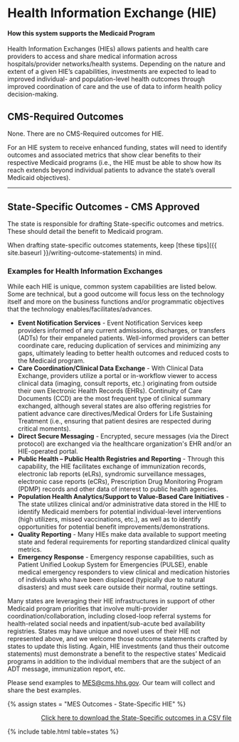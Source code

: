 # Health Information Exchange (HIE)

#### How this system supports the Medicaid Program

Health Information Exchanges (HIEs) allows patients and health care providers to access and share medical information across hospitals/provider networks/health systems. Depending on the nature and extent of a given HIE’s capabilities, investments are expected to lead to improved individual- and population-level health outcomes through improved coordination of care and the use of data to inform health policy decision-making.

## CMS-Required Outcomes

None. There are no CMS-Required outcomes for HIE.

For an HIE system to receive enhanced funding, states will need to identify outcomes and associated metrics that show clear benefits to their respective Medicaid programs (i.e., the HIE must be able to show how its reach extends beyond individual patients to advance the state’s overall Medicaid objectives).

---

## State-Specific Outcomes - CMS Approved

The state is responsible for drafting State-specific outcomes and metrics.  These should detail the benefit to Medicaid program.

When drafting state-specific outcomes statements, keep [these tips]({{ site.baseurl }}/writing-outcome-statements) in mind.

### Examples for Health Information Exchanges

While each HIE is unique, common system capabilities are listed below. Some are technical, but a good outcome will focus less on the technology itself and more on the business functions and/or programmatic objectives that the technology enables/facilitates/advances.

-	**Event Notification Services** -	Event Notification Services keep providers informed of any current admissions, discharges, or transfers (ADTs) for their empaneled patients.  Well-informed providers can better coordinate care, reducing duplication of services and minimizing any gaps, ultimately leading to better health outcomes and reduced costs to the Medicaid program.
-	**Care Coordination/Clinical Data Exchange** -	With Clinical Data Exchange, providers utilize a portal or in-workflow viewer to access clinical data (imaging, consult reports, etc.) originating from outside their own Electronic Health Records (EHRs).  Continuity of Care Documents (CCD) are the most frequent type of clinical summary exchanged, although several states are also offering registries for patient advance care directives/Medical Orders for Life Sustaining Treatment (i.e., ensuring that patient desires are respected during critical moments).
-	**Direct Secure Messaging** -	Encrypted, secure messages (via the Direct protocol) are exchanged via the healthcare organization's EHR and/or an HIE-operated portal. 
-	**Public Health – Public Health Registries and Reporting** -	Through this capability, the HIE facilitates exchange of immunization records, electronic lab reports (eLRs), syndromic surveillance messages, electronic case reports (eCRs), Prescription Drug Monitoring Program (PDMP) records and other data of interest to public health agencies.
-	**Population Health Analytics/Support to Value-Based Care Initiatives** -	The state utilizes clinical and/or administrative data stored in the HIE to identify Medicaid members for potential individual-level interventions (high utilizers, missed vaccinations, etc.), as well as to identify opportunities for potential benefit improvements/demonstrations.
-	**Quality Reporting** -	Many HIEs make data available to support meeting state and federal requirements for reporting standardized clinical quality metrics.
-	**Emergency Response** - Emergency response capabilities, such as Patient Unified Lookup System for Emergencies (PULSE), enable medical emergency responders to view clinical and medication histories of individuals who have been displaced (typically due to natural disasters) and must seek care outside their normal, routine settings.

Many states are leveraging their HIE infrastructures in support of other Medicaid program priorities that involve multi-provider coordination/collaboration, including closed-loop referral systems for health-related social needs and inpatient/sub-acute bed availability registries. 
States may have unique and novel uses of their HIE not represented above, and we welcome those outcome statements crafted by states to update this listing. Again, HIE investments (and thus their outcome statements) must demonstrate a benefit to the respective states’ Medicaid programs in addition to the individual members that are the subject of an ADT message, immunization report, etc. 

Please send examples to <MES@cms.hhs.gov>.  Our team will collect and share the best examples.

{% assign states = "MES Outcomes - State-Specific HIE" %}

<div align="right" class="ds-u-margin-bottom--2">
  <a href="{{ site.baseurl }}/downloads/{{ states }}.csv" target="_blank" download>Click here to download the State-Specific outcomes in a CSV file</a>  
</div>

{% include table.html table=states %}
